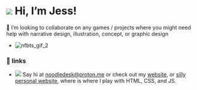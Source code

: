 # ![](https://64.media.tumblr.com/tumblr_lngpm936rJ1qfel73.gif) Hi, I’m Jess!
💞️ I’m looking to collaborate on any games / projects where you might need help with narrative design, illustration, concept, or graphic design  
- ![nfbts_gif_2](https://user-images.githubusercontent.com/45234915/171012675-1d752589-55ce-4e55-baab-e2883d28643a.gif)
### 🌱 links
- ![](https://64.media.tumblr.com/95e390d472c611e6fee346eafbeb2c8b/tumblr_inline_mqbdqbToPd1qz4rgp.gif) Say hi at noodledesk@proton.me or check out my [website](https://jessicale.xyz), or [silly personal website](https://noodledesk.net), where is where I play with HTML, CSS, and JS.

<!---
jessica-le/jessica-le is a ✨ special ✨ repository because its `README.md` (this file) appears on your GitHub profile.
You can click the Preview link to take a look at your changes.
--->
